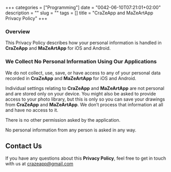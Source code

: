 +++
categories = ["Programming"]
date = "0042-06-10T07:21:01+02:00"
description = ""
slug = ""
tags = []
title = "CraZeApp and MaZeArtApp Privacy Policy"
+++

### Overview
This Privacy Policy describes how your personal information is handled in **CraZeApp** and **MaZeArtApp** for iOS and Android.

### We Collect No Personal Information Using Our Applications
We do not collect, use, save, or have access to any of your personal data recorded in **CraZeApp** and **MaZeArtApp** for iOS and Android.

Individual settings relating to **CraZeApp** and **MaZeArtApp** are not personal and are stored only on your device. You might also be asked to provide access to your photo library, but this is only 
so you can save your drawings from **CraZeApp** and **MaZeArtApp**. We don’t process that information at all and have no access to it.

There is no other permission asked by the application.

No personal information from any person is asked in any way.

## Contact Us
If you have any questions about this **Privacy Policy**, feel free to get in touch with us at [crazeapp@gmail.com](crazeapp@gmail.com)
